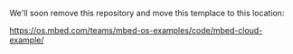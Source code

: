 We'll soon remove this repository and move this templace to this location:

https://os.mbed.com/teams/mbed-os-examples/code/mbed-cloud-example/


